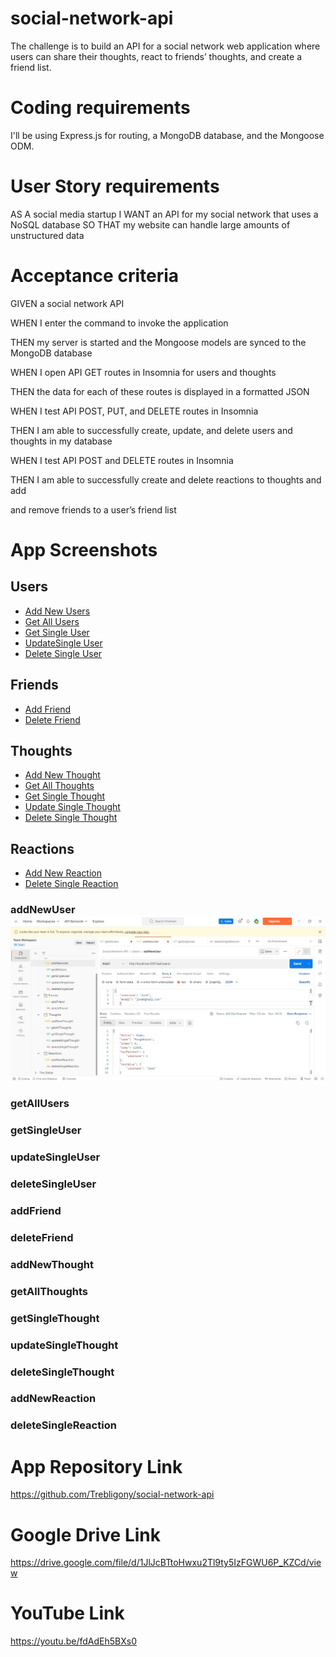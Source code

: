 # social-network-api

The challenge is to build an API for a social network web application where users can share their thoughts, react to friends’ thoughts, and create a friend list. 

# Coding requirements

I'll be using Express.js for routing, a MongoDB database, and the Mongoose ODM.

# User Story requirements

AS A social media startup
I WANT an API for my social network that uses a NoSQL database
SO THAT my website can handle large amounts of unstructured data


# Acceptance criteria

GIVEN a social network API

WHEN I enter the command to invoke the application

THEN my server is started and the Mongoose models are synced to the MongoDB
database

WHEN I open API GET routes in Insomnia for users and thoughts

THEN the data for each of these routes is displayed in a formatted JSON

WHEN I test API POST, PUT, and DELETE routes in Insomnia

THEN I am able to successfully create, update, and delete users and thoughts in my database

WHEN I test API POST and DELETE routes in Insomnia

THEN I am able to successfully create and delete reactions to thoughts and add 

and remove friends to a user’s friend list

# App Screenshots

## Users

- [Add New Users](#addNewUser)
- [Get All Users](#getAllUsers)
- [Get Single User](#getSingleUser)
- [UpdateSingle User](#updateSingleUser)
- [Delete Single User](#deleteSingleUser)

## Friends

- [Add Friend](#addFriend)
- [Delete Friend](#deleteFriend)

## Thoughts


- [Add New Thought](#addNewThought)
- [Get All Thoughts](#getAllThoughts)
- [Get Single Thought](#getSingleThought)
- [Update Single Thought](#updateSingleThought)
- [Delete Single Thought](#deleteSingleThought)


## Reactions

- [Add New Reaction](#addNewReaction)
- [Delete Single Reaction](#deleteSingleReaction)



### **addNewUser** <img src="./assets/addnewUser.jpg">



### **getAllUsers**



### **getSingleUser**



### **updateSingleUser**


### **deleteSingleUser**


### **addFriend**


### **deleteFriend**


### **addNewThought**


### **getAllThoughts**


### **getSingleThought**


### **updateSingleThought**

 
### **deleteSingleThought**


### **addNewReaction**


### **deleteSingleReaction**



# App Repository Link

https://github.com/Trebligony/social-network-api


# Google Drive Link

 https://drive.google.com/file/d/1JlJcBTtoHwxu2Tl9ty5IzFGWU6P_KZCd/view


# YouTube Link


https://youtu.be/fdAdEh5BXs0
